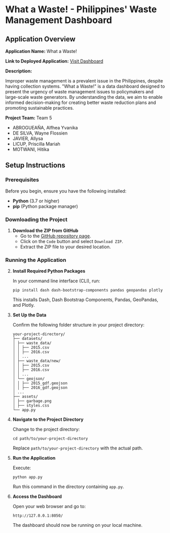 # What a Waste! - Philippines' Waste Management Dashboard

## Application Overview

**Application Name:** What a Waste!

**Link to Deployed Application:** [Visit Dashboard](https://group5dashboard.pythonanywhere.com/)

**Description:**

Improper waste management is a prevalent issue in the Philippines, despite having collection systems. "What a Waste!" is a data dashboard designed to present the urgency of waste management issues to policymakers and large-scale waste generators. By understanding the data, we aim to enable informed decision-making for creating better waste reduction plans and promoting sustainable practices.

**Project Team:** Team 5
- ABROGUEAÑA, Alfhea Yvanika
- DE SILVA, Wayne Flossien
- JAVIER, Allysa
- LICUP, Priscilla Mariah
- MOTWANI, Hitika

## Setup Instructions

### Prerequisites

Before you begin, ensure you have the following installed:
- **Python** (3.7 or higher)
- **pip** (Python package manager)

### Downloading the Project

1. **Download the ZIP from GitHub**
   - Go to the [GitHub repository page](https://github.com/priscilla-licup/Dashboard).
   - Click on the `Code` button and select `Download ZIP`.
   - Extract the ZIP file to your desired location.

### Running the Application

2. **Install Required Python Packages**

    In your command line interface (CLI), run:
    ```
    pip install dash dash-bootstrap-components pandas geopandas plotly
    ```
    
    This installs Dash, Dash Bootstrap Components, Pandas, GeoPandas, and Plotly.

3. **Set Up the Data**

    Confirm the following folder structure in your project directory:
    ```
    your-project-directory/
    ├── datasets/
    │ ├── waste_data/
    │ │ ├── 2015.csv
    │ │ ├── 2016.csv
    │ │ ...
    │ ├── waste_data/new/
    │ │ ├── 2015.csv
    │ │ ├── 2016.csv
    │ │ ...
    │ └── geojson/
    │ │ ├── 2015_gdf.geojson
    │ │ ├── 2016_gdf.geojson
    │ ...
    ├── assets/
    │ ├── garbage.png
    │ ├── styles.css
    └── app.py
    ```

4. **Navigate to the Project Directory**

    Change to the project directory:
    ```
    cd path/to/your-project-directory
    ```
    Replace `path/to/your-project-directory` with the actual path.

5. **Run the Application**

    Execute:
    ```
    python app.py
    ```
    Run this command in the directory containing `app.py`.

6. **Access the Dashboard**

    Open your web browser and go to:
    ```
    http://127.0.0.1:8050/
    ```
    The dashboard should now be running on your local machine.







